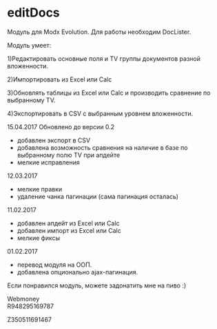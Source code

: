 # editDocs 
Модуль для Modx Evolution. Для работы необходим DocLister.

Модуль умеет:

1)Редактировать основные поля и TV группы документов разной вложенности.

2)Импортировать из Excel или Calc

3)Обновлять таблицы из Excel или Calc и производить сравнение по выбранному TV.

4)Экспортировать в CSV с выбранным уровнем вложенности.



15.04.2017
Обновлено до версии 0.2
- добавлен экспорт в CSV
- добавлена возможность сравнения на наличие в базе по выбранному полю TV при апдейте
- мелкие исправления

12.03.2017
- мелкие правки
- удаление чанка пагинации (сама пагинация осталась)

11.02.2017
- добавлен апдейт из Excel или Calc
- добавлен импорт из Excel или Calc
- мелкие фиксы

01.02.2017 
 - перевод модуля на ООП.
 - добавлена опционально ajax-пагинация.





Если понравился модуль, можете задонатить мне на пиво :)

Webmoney<br/>
R948295169787

Z350511691467

